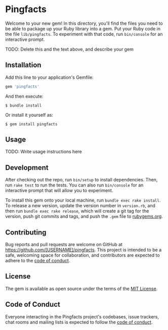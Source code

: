 # Pingfacts

Welcome to your new gem! In this directory, you'll find the files you need to be able to package up your Ruby library into a gem. Put your Ruby code in the file `lib/pingfacts`. To experiment with that code, run `bin/console` for an interactive prompt.

TODO: Delete this and the text above, and describe your gem

## Installation

Add this line to your application's Gemfile:

```ruby
gem 'pingfacts'
```

And then execute:

    $ bundle install

Or install it yourself as:

    $ gem install pingfacts

## Usage

TODO: Write usage instructions here

## Development

After checking out the repo, run `bin/setup` to install dependencies. Then, run `rake test` to run the tests. You can also run `bin/console` for an interactive prompt that will allow you to experiment.

To install this gem onto your local machine, run `bundle exec rake install`. To release a new version, update the version number in `version.rb`, and then run `bundle exec rake release`, which will create a git tag for the version, push git commits and tags, and push the `.gem` file to [rubygems.org](https://rubygems.org).

## Contributing

Bug reports and pull requests are welcome on GitHub at https://github.com/[USERNAME]/pingfacts. This project is intended to be a safe, welcoming space for collaboration, and contributors are expected to adhere to the [code of conduct](https://github.com/[USERNAME]/pingfacts/blob/master/CODE_OF_CONDUCT.md).


## License

The gem is available as open source under the terms of the [MIT License](https://opensource.org/licenses/MIT).

## Code of Conduct

Everyone interacting in the Pingfacts project's codebases, issue trackers, chat rooms and mailing lists is expected to follow the [code of conduct](https://github.com/[USERNAME]/pingfacts/blob/master/CODE_OF_CONDUCT.md).
